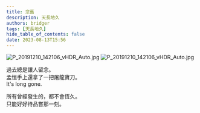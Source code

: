 ```yaml
---
title: 念舊
description: 天長地久
authors: bridger
tags: [天長地久]
hide_table_of_contents: false
date: 2023-08-13T15:56
---
```



![P_20191210_142106_vHDR_Auto.jpg](https://e.brid.pw/i/2023/08/13/pqjxxw-2.webp)
![P_20191210_142106_vHDR_Auto.jpg](https://e.brid.pw/i/2023/08/13/pql488-2.webp)

<!-- truncate -->

過去總是讓人留念。  
孟恒手上還拿了一把屠龍寶刀。  
It's long gone.

所有曾經發生的，都不會恆久。  
只能好好待品嘗那一刻。  